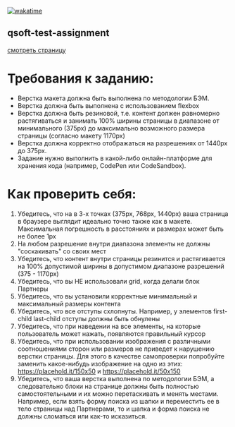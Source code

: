 [![wakatime](https://wakatime.com/badge/github/dmkrupin/qsoft-test-assignment.svg)](https://wakatime.com/badge/github/dmkrupin/qsoft-test-assignment)
## qsoft-test-assignment

[смотреть страницу](https://dmkrupin.github.io/qsoft-test-assignment/)

# Требования к заданию:

 - Верстка макета должна быть выполнена по методологии БЭМ.
 - Верстка должна быть выполнена с использованием flexbox
 - Верстка должна быть резиновой, т.е. контент должен равномерно растягиваться и занимать 100% ширины страницы в диапазоне от минимального (375px) до максимально возможного размера страницы (согласно макету 1170px)
 - Верстка должна корректно отображаться на разрешениях от 1440px до 375px.
 - Задание нужно выполнить в какой-либо онлайн-платформе для хранения кода (например, CodePen или CodeSandbox). 

# Как проверить себя:

1. Убедитесь, что на в 3-х точках (375px, 768px, 1440px) ваша страница в браузере выглядит идеально точно также как в макете. Максимальная погрешность в расстояниях и размерах может быть не более 1px
2. На любом разрешение внутри диапазона элементы не должны "соскакивать" со своих мест
3. Убедитесь, что контент внутри страницы резинится и растягивается на 100% допустимой ширины в допустимом диапазоне разрешений (375 - 1170px)
4. Убедитесь, что вы НЕ использовали grid, когда делали блок Партнеры
5. Убедитесь, что вы установили корректные минимальный и максимальный размеры контента
6. Убедитесь, что все отступы схлопнуты. Например, у элементов first-child last-child отступы должны быть обнулены
7. Убедитесь, что при наведении на все элементы, на которые пользователь может нажать, появляются правильный курсор
8. Убедитесь, что при использовании изображения с различными соотношениями сторон или размеров не приведет к нарушению верстки страницы. Для этого в качестве самопроверки попробуйте заменить какое-нибудь изображение на одно из этих: https://placehold.it/150x50 и https://placehold.it/50x150 
9. Убедитесь, что ваша верстка выполнена по методологии БЭМ, а следовательно блоки на странице должны быть полностью самостоятельными и их можно перетаскивать и менять местами. Например, если взять форму поиска из шапки и переместить ее в тело страницы над Партнерами, то и шапка и форма поиска не должны сломаться или как-то исказиться.
